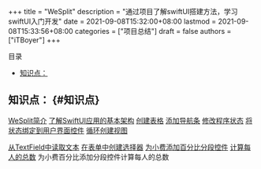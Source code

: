 +++
title = "WeSplit"
description = "通过项目了解swiftUI搭建方法，学习swiftUI入门开发"
date = 2021-09-08T15:32:00+08:00
lastmod = 2021-09-08T15:33:56+08:00
categories = ["项目总结"]
draft = false
authors = ["iTBoyer"]
+++

<div class="ox-hugo-toc toc">
<div></div>

<div class="heading">&#30446;&#24405;</div>

- [知识点：](#知识点)

</div>
<!--endtoc-->


## 知识点： {#知识点}

[WeSplit简介](https://www.hackingwithswift.com/books/ios-swiftui/wesplit-introduction) [了解SwiftUI应用的基本架构](https://www.hackingwithswift.com/books/ios-swiftui/understanding-the-basic-structure-of-a-swiftui-app) [创建表格](https://www.hackingwithswift.com/books/ios-swiftui/creating-a-form) [添加导航条](https://www.hackingwithswift.com/books/ios-swiftui/adding-a-navigation-bar) [修改程序状态](https://www.hackingwithswift.com/books/ios-swiftui/modifying-program-state) [将状态绑定到用户界面控件](https://www.hackingwithswift.com/books/ios-swiftui/binding-state-to-user-interface-controls) [循环创建视图](https://www.hackingwithswift.com/books/ios-swiftui/creating-views-in-a-loop)  

[从TextField中读取文本](https://www.hackingwithswift.com/books/ios-swiftui/reading-text-from-the-user-with-textfield) [在表单中创建选择器](https://www.hackingwithswift.com/books/ios-swiftui/creating-pickers-in-a-form) [为小费添加百分比分段控件](https://www.hackingwithswift.com/books/ios-swiftui/adding-a-segmented-control-for-tip-percentages) [计算每人的总数](https://www.hackingwithswift.com/books/ios-swiftui/calculating-the-total-per-person) 为小费百分比添加分段控件计算每人的总数
